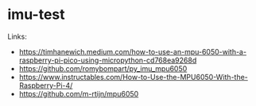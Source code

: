 # imu-test
Links:
- https://timhanewich.medium.com/how-to-use-an-mpu-6050-with-a-raspberry-pi-pico-using-micropython-cd768ea9268d
- https://github.com/romybompart/py_imu_mpu6050
- https://www.instructables.com/How-to-Use-the-MPU6050-With-the-Raspberry-Pi-4/
- https://github.com/m-rtijn/mpu6050
